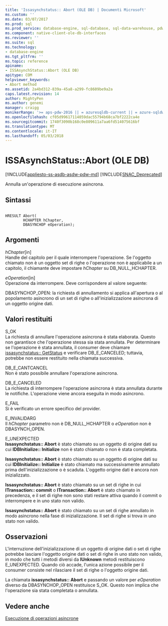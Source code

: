 ```yaml
---
title: 'Issasynchstatus:: Abort (OLE DB) | Documenti Microsoft'
ms.custom: ''
ms.date: 03/07/2017
ms.prod: sql
ms.prod_service: database-engine, sql-database, sql-data-warehouse, pdw
ms.component: native-client-ole-db-interfaces
ms.reviewer: ''
ms.suite: sql
ms.technology:
- database-engine
ms.tgt_pltfrm: ''
ms.topic: reference
apiname:
- ISSAsynchStatus::Abort (OLE DB)
apitype: COM
helpviewer_keywords:
- Abort method
ms.assetid: 2a4bd312-839a-45a8-a299-fc8609be9a2a
caps.latest.revision: 14
author: MightyPen
ms.author: genemi
manager: craigg
monikerRange: '>= aps-pdw-2016 || = azuresqldb-current || = azure-sqldw-latest || >= sql-server-2016 || = sqlallproducts-allversions'
ms.openlocfilehash: cf05d99617114059dac55794b68ca7bf2222ca4e
ms.sourcegitcommit: 1740f3090b168c0e809611a7aa6fd514075616bf
ms.translationtype: MT
ms.contentlocale: it-IT
ms.lasthandoff: 05/03/2018
---
```

# <a name="issasynchstatusabort-ole-db"></a>ISSAsynchStatus::Abort (OLE DB)
[!INCLUDE[appliesto-ss-asdb-asdw-pdw-md](../../includes/appliesto-ss-asdb-asdw-pdw-md.md)]
[!INCLUDE[SNAC_Deprecated](../../includes/snac-deprecated.md)]

  Annulla un'operazione di esecuzione asincrona.  
  
## <a name="syntax"></a>Sintassi  
  
```  
  
HRESULT Abort(  
        HCHAPTER hChapter,  
        DBASYNCHOP eOperation);  
```  
  
## <a name="arguments"></a>Argomenti  
 *hChapter*[in]  
 Handle del capitolo per il quale interrompere l'operazione. Se l'oggetto chiamato non è un oggetto set di righe o l'operazione non è applicabile a un capitolo, il chiamante deve impostare *hChapter* su DB_NULL_HCHAPTER.  
  
 *eOperation*[in]  
 Operazione da interrompere. Deve corrispondere al valore seguente:  
  
 DBASYNCHOP_OPEN: la richiesta di annullamento si applica all'apertura o al popolamento asincrono di un set di righe o all'inizializzazione asincrona di un oggetto origine dati.  
  
## <a name="return-code-values"></a>Valori restituiti  
 S_OK  
 La richiesta di annullare l'operazione asincrona è stata elaborata. Questo non garantisce che l'operazione stessa sia stata annullata. Per determinare se l'operazione è stata annullata, il consumer deve chiamare [issasynchstatus:: GetStatus](../../relational-databases/native-client-ole-db-interfaces/issasynchstatus-getstatus-ole-db.md) e verificare DB_E_CANCELED; tuttavia, potrebbe non essere restituito nella chiamata successiva.  
  
 DB_E_CANTCANCEL  
 Non è stato possibile annullare l'operazione asincrona.  
  
 DB_E_CANCELED  
 La richiesta di interrompere l'operazione asincrona è stata annullata durante le notifiche. L'operazione viene ancora eseguita in modo asincrono.  
  
 E_FAIL  
 Si è verificato un errore specifico del provider.  
  
 E_INVALIDARG  
 Il *hChapter* parametro non è DB_NULL_HCHAPTER o *eOperation* non è DBASYNCH_OPEN.  
  
 E_UNEXPECTED  
 **Issasynchstatus:: Abort** è stato chiamato su un oggetto di origine dati su cui **IDBInitialize:: Initialize** non è stato chiamato o non è stata completata.  
  
 **Issasynchstatus:: Abort** è stato chiamato su un oggetto di origine dati su cui **IDBInitialize:: Initialize** è stato chiamato ma successivamente annullato prima dell'inizializzazione o è scaduta. L'oggetto origine dati è ancora non inizializzato.  
  
 **Issasynchstatus:: Abort** è stato chiamato su un set di righe in cui **ITransaction:: commit** o **ITransaction:: Abort** è stato chiamato in precedenza, e il set di righe non sono stati restare attiva quando il commit o interrompere e in uno stato non valido.  
  
 **Issasynchstatus:: Abort** è stato chiamato su un set di righe annullato in modo asincrono nella fase di inizializzazione. Il set di righe si trova in uno stato non valido.  
  
## <a name="remarks"></a>Osservazioni  
 L'interruzione dell'inizializzazione di un oggetto di origine dati o set di righe potrebbe lasciare l'oggetto origine dati o set di righe in uno stato non valido, in modo che tutti i metodi diversi da **IUnknown** metodi restituiscono E_UNEXPECTED. Quando ciò accade, l'unica azione possibile per il consumer consiste nel rilasciare il set di righe o l'oggetto origine dati.  
  
 La chiamata **issasynchstatus:: Abort** e passando un valore per *eOperation* diverso da DBASYNCHOP_OPEN restituisce S_OK. Questo non implica che l'operazione sia stata completata o annullata.  
  
## <a name="see-also"></a>Vedere anche  
 [Esecuzione di operazioni asincrone](../../relational-databases/native-client/features/performing-asynchronous-operations.md)  
  
  
